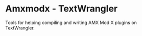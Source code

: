 Amxmodx - TextWrangler
=======================

Tools for helping compiling and writing AMX Mod X plugins on TextWrangler.
